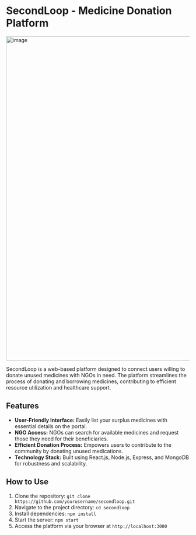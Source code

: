 # SecondLoop - Medicine Donation Platform

<img width="889" alt="image" src="https://github.com/Timtim477/SecondLoop/assets/88290919/15e2da6b-ad4d-4fe2-9a1c-291b83829f2a">




SecondLoop is a web-based platform designed to connect users willing to donate unused medicines with NGOs in need. The platform streamlines the process of donating and borrowing medicines, contributing to efficient resource utilization and healthcare support.

## Features

- **User-Friendly Interface:** Easily list your surplus medicines with essential details on the portal.
- **NGO Access:** NGOs can search for available medicines and request those they need for their beneficiaries.
- **Efficient Donation Process:** Empowers users to contribute to the community by donating unused medications.
- **Technology Stack:** Built using React.js, Node.js, Express, and MongoDB for robustness and scalability.

## How to Use

1. Clone the repository: `git clone https://github.com/yourusername/secondloop.git`
2. Navigate to the project directory: `cd secondloop`
3. Install dependencies: `npm install`
4. Start the server: `npm start`
5. Access the platform via your browser at `http://localhost:3000`


